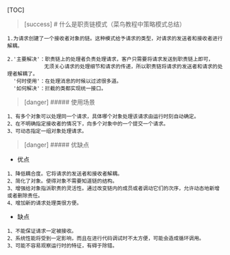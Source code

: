 [TOC]
>[success] # 什么是职责链模式（菜鸟教程中策略模式总结）
~~~
1.为请求创建了一个接收者对象的链。这种模式给予请求的类型，对请求的发送者和接收者进行解耦。

2.'主要解决'：职责链上的处理者负责处理请求，客户只需要将请求发送到职责链上即可，
            无须关心请求的处理细节和请求的传递，所以职责链将请求的发送者和请求的处理者解耦了。
  '何时使用'：在处理消息的时候以过滤很多道。
  '如何解决'：拦截的类都实现统一接口。
~~~
>[danger] ##### 使用场景
~~~
1、有多个对象可以处理同一个请求，具体哪个对象处理该请求由运行时刻自动确定。 
2、在不明确指定接收者的情况下，向多个对象中的一个提交一个请求。 
3、可动态指定一组对象处理请求。
~~~
>[danger] ##### 优缺点
* 优点
~~~
1、降低耦合度。它将请求的发送者和接收者解耦。
2、简化了对象。使得对象不需要知道链的结构。 
3、增强给对象指派职责的灵活性。通过改变链内的成员或者调动它们的次序，允许动态地新增或者删除责任。 
4、增加新的请求处理类很方便。
~~~
* 缺点
~~~
1、不能保证请求一定被接收。 
2、系统性能将受到一定影响，而且在进行代码调试时不太方便，可能会造成循环调用。 
3、可能不容易观察运行时的特征，有碍于除错。
~~~

